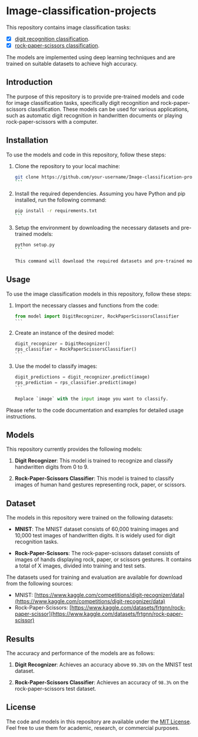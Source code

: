 # Image-classification-projects

This repository contains image classification tasks: 

- [x]  [digit recognition classification](https://github.com/tawfikhammad/Image-classification-projects/tree/main/digit-recognizer).
- [x]  [rock-paper-scissors classification](https://github.com/tawfikhammad/Image-classification-projects/tree/main/rock%20paper%20scissors).

The models are implemented using deep learning techniques and are trained on suitable datasets to achieve high accuracy.

## Introduction

The purpose of this repository is to provide pre-trained models and code for image classification tasks, specifically digit recognition and rock-paper-scissors classification. These models can be used for various applications, such as automatic digit recognition in handwritten documents or playing rock-paper-scissors with a computer.

## Installation

To use the models and code in this repository, follow these steps:

1. Clone the repository to your local machine:

   ````bash
   git clone https://github.com/your-username/Image-classification-projects.git
   ```

2. Install the required dependencies. Assuming you have Python and pip installed, run the following command:

   ````bash
   pip install -r requirements.txt
   ```

3. Setup the environment by downloading the necessary datasets and pre-trained models:

   ````bash
   python setup.py
   ```

   This command will download the required datasets and pre-trained models into the appropriate directories.

## Usage

To use the image classification models in this repository, follow these steps:

1. Import the necessary classes and functions from the code:

   ````python
   from model import DigitRecognizer, RockPaperScissorsClassifier
   ```

2. Create an instance of the desired model:

   ````python
   digit_recognizer = DigitRecognizer()
   rps_classifier = RockPaperScissorsClassifier()
   ```

3. Use the model to classify images:

   ````python
   digit_predictions = digit_recognizer.predict(image)
   rps_prediction = rps_classifier.predict(image)
   ```

   Replace `image` with the input image you want to classify.

Please refer to the code documentation and examples for detailed usage instructions.

## Models

This repository currently provides the following models:

1. **Digit Recognizer**: This model is trained to recognize and classify handwritten digits from 0 to 9.

2. **Rock-Paper-Scissors Classifier**: This model is trained to classify images of human hand gestures representing rock, paper, or scissors.

## Dataset

The models in this repository were trained on the following datasets:

* **MNIST**: The MNIST dataset consists of 60,000 training images and 10,000 test images of handwritten digits. It is widely used for digit recognition tasks.

* **Rock-Paper-Scissors**: The rock-paper-scissors dataset consists of images of hands displaying rock, paper, or scissors gestures. It contains a total of X images, divided into training and test sets.

The datasets used for training and evaluation are available for download from the following sources:

- MNIST: [https://www.kaggle.com/competitions/digit-recognizer/data](https://www.kaggle.com/competitions/digit-recognizer/data)
- Rock-Paper-Scissors: [https://www.kaggle.com/datasets/frtgnn/rock-paper-scissor](https://www.kaggle.com/datasets/frtgnn/rock-paper-scissor)


## Results

The accuracy and performance of the models are as follows:

1. **Digit Recognizer**: Achieves an accuracy above `99.38%` on the MNIST test dataset.

2. **Rock-Paper-Scissors Classifier**: Achieves an accuracy of `98.3%` on the rock-paper-scissors test dataset.

## License

The code and models in this repository are available under the [MIT License](./LICENSE). Feel free to use them for academic, research, or commercial purposes.
